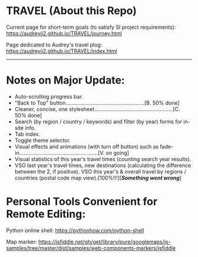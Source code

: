 # TRAVEL (About this Repo)

Current page for short-term goals (to satisfy SI project requirements): https://audreyii2.github.io/TRAVEL/journey.html

Page dedicated to Audrey's travel plog: https://audreyii2.github.io/TRAVEL/index.html

-------------------------------------------------------------------------------------
# Notes on Major Update:

* Auto-scrolling progress bar.
* "Back to Top" button.....................................................[B. 50% done]
* Cleaner, concise, one stylesheet.....................................................[C. 50% done]
* Search (by region / country / keywords) and filter (by year) forms for in-site info.
* Tab index.
* Toggle theme selector.
* Visual effects and animations (with turn off button) such as fade-in.....................................................[V. on going]
* Visual statistics of this year's travel times (counting search year results).
* VSO last year's travel times, new destinations (calculating the difference between the 2, if positive).
VSO this year's & overall travel by regions / countries (postal code map view).[100%!!!][***Something went wrong***]

# Personal Tools Convenient for Remote Editing:

Python online shell: https://pythonhow.com/python-shell

Map marker: https://jsfiddle.net/gh/get/library/pure/googlemaps/js-samples/tree/master/dist/samples/web-components-markers/jsfiddle
